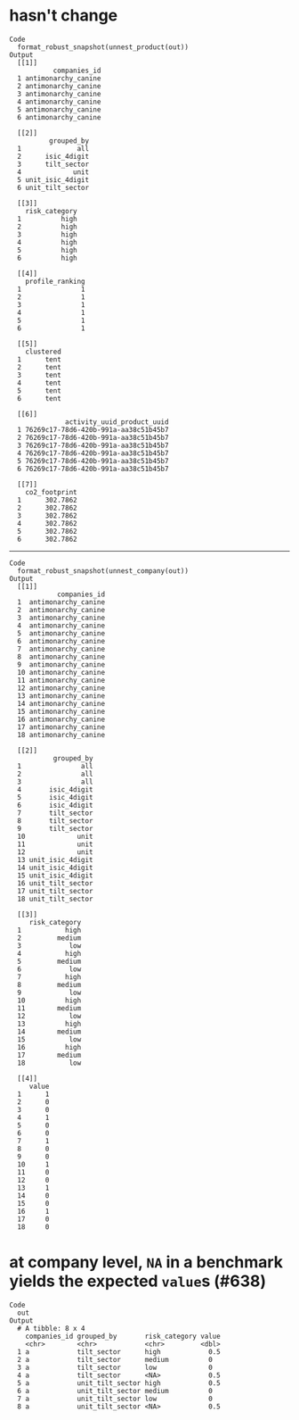 # hasn't change

    Code
      format_robust_snapshot(unnest_product(out))
    Output
      [[1]]
               companies_id
      1 antimonarchy_canine
      2 antimonarchy_canine
      3 antimonarchy_canine
      4 antimonarchy_canine
      5 antimonarchy_canine
      6 antimonarchy_canine
      
      [[2]]
              grouped_by
      1              all
      2      isic_4digit
      3      tilt_sector
      4             unit
      5 unit_isic_4digit
      6 unit_tilt_sector
      
      [[3]]
        risk_category
      1          high
      2          high
      3          high
      4          high
      5          high
      6          high
      
      [[4]]
        profile_ranking
      1               1
      2               1
      3               1
      4               1
      5               1
      6               1
      
      [[5]]
        clustered
      1      tent
      2      tent
      3      tent
      4      tent
      5      tent
      6      tent
      
      [[6]]
                  activity_uuid_product_uuid
      1 76269c17-78d6-420b-991a-aa38c51b45b7
      2 76269c17-78d6-420b-991a-aa38c51b45b7
      3 76269c17-78d6-420b-991a-aa38c51b45b7
      4 76269c17-78d6-420b-991a-aa38c51b45b7
      5 76269c17-78d6-420b-991a-aa38c51b45b7
      6 76269c17-78d6-420b-991a-aa38c51b45b7
      
      [[7]]
        co2_footprint
      1      302.7862
      2      302.7862
      3      302.7862
      4      302.7862
      5      302.7862
      6      302.7862
      

---

    Code
      format_robust_snapshot(unnest_company(out))
    Output
      [[1]]
                companies_id
      1  antimonarchy_canine
      2  antimonarchy_canine
      3  antimonarchy_canine
      4  antimonarchy_canine
      5  antimonarchy_canine
      6  antimonarchy_canine
      7  antimonarchy_canine
      8  antimonarchy_canine
      9  antimonarchy_canine
      10 antimonarchy_canine
      11 antimonarchy_canine
      12 antimonarchy_canine
      13 antimonarchy_canine
      14 antimonarchy_canine
      15 antimonarchy_canine
      16 antimonarchy_canine
      17 antimonarchy_canine
      18 antimonarchy_canine
      
      [[2]]
               grouped_by
      1               all
      2               all
      3               all
      4       isic_4digit
      5       isic_4digit
      6       isic_4digit
      7       tilt_sector
      8       tilt_sector
      9       tilt_sector
      10             unit
      11             unit
      12             unit
      13 unit_isic_4digit
      14 unit_isic_4digit
      15 unit_isic_4digit
      16 unit_tilt_sector
      17 unit_tilt_sector
      18 unit_tilt_sector
      
      [[3]]
         risk_category
      1           high
      2         medium
      3            low
      4           high
      5         medium
      6            low
      7           high
      8         medium
      9            low
      10          high
      11        medium
      12           low
      13          high
      14        medium
      15           low
      16          high
      17        medium
      18           low
      
      [[4]]
         value
      1      1
      2      0
      3      0
      4      1
      5      0
      6      0
      7      1
      8      0
      9      0
      10     1
      11     0
      12     0
      13     1
      14     0
      15     0
      16     1
      17     0
      18     0
      

# at company level, `NA` in a benchmark yields the expected `value`s (#638)

    Code
      out
    Output
      # A tibble: 8 x 4
        companies_id grouped_by       risk_category value
        <chr>        <chr>            <chr>         <dbl>
      1 a            tilt_sector      high            0.5
      2 a            tilt_sector      medium          0  
      3 a            tilt_sector      low             0  
      4 a            tilt_sector      <NA>            0.5
      5 a            unit_tilt_sector high            0.5
      6 a            unit_tilt_sector medium          0  
      7 a            unit_tilt_sector low             0  
      8 a            unit_tilt_sector <NA>            0.5


